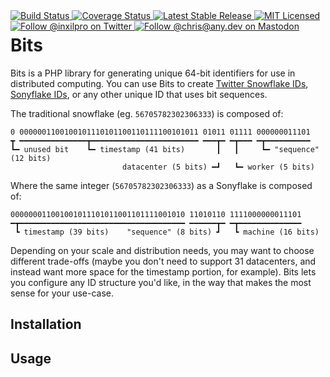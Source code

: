 <div style="float: right;">
	<a href="https://github.com/glhd/bits/actions" target="_blank">
		<img 
			src="https://github.com/glhd/bits/workflows/PHPUnit/badge.svg" 
			alt="Build Status" 
		/>
	</a>
	<a href="https://codeclimate.com/github/glhd/bits/test_coverage" target="_blank">
		<img 
			src="https://api.codeclimate.com/v1/badges/6d6485f01a3118f38a63/test_coverage" 
			alt="Coverage Status" 
		/>
	</a>
	<a href="https://packagist.org/packages/glhd/bits" target="_blank">
        <img 
            src="https://poser.pugx.org/glhd/bits/v/stable" 
            alt="Latest Stable Release" 
        />
	</a>
	<a href="./LICENSE" target="_blank">
        <img 
            src="https://poser.pugx.org/glhd/bits/license" 
            alt="MIT Licensed" 
        />
    </a>
    <a href="https://twitter.com/inxilpro" target="_blank">
        <img 
            src="https://img.shields.io/twitter/follow/inxilpro?style=social" 
            alt="Follow @inxilpro on Twitter" 
        />
    </a>
    <a href="https://any.dev/@chris" target="_blank">
        <img 
            src="https://img.shields.io/mastodon/follow/109584001693739813?domain=https%3A%2F%2Fany.dev&style=social" 
            alt="Follow @chris@any.dev on Mastodon" 
        />
    </a>
</div>

# Bits

Bits is a PHP library for generating unique 64-bit identifiers for use in distributed computing.
You can use Bits to create [Twitter Snowflake IDs](https://en.wikipedia.org/wiki/Snowflake_ID),
[Sonyflake IDs](https://github.com/sony/sonyflake), or any other unique ID that uses bit sequences.

The traditional snowflake (eg. `56705782302306333`) is composed of:

```
0 0000001100100101110101100110111100101011 01011 01111 000000011101
┳ ━━━━━━━━━━━━━━━┳━━━━━━━━━━━━━━━━━━━━━━━━ ━━━┳━ ━┳━━━ ━┳━━━━━━━━━━
┗━ unused bit    ┗━ timestamp (41 bits)       ┃   ┃     ┗━ "sequence" (12 bits)
                         datacenter (5 bits) ━┛   ┗━ worker (5 bits)
```

Where the same integer (`56705782302306333`) as a Sonyflake is composed of:

```
000000011001001011101011001101111001010 11010110 1111000000011101
━┳━━━━━━━━━━━━━━━━━━━━━━━━━━━━━━━━━━━━━ ━━━━━━┳━ ━┳━━━━━━━━━━━━━━
 ┗ timestamp (39 bits)    "sequence" (8 bits) ┛   ┗ machine (16 bits)
```

Depending on your scale and distribution needs, you may want to choose different
trade-offs (maybe you don't need to support 31 datacenters, and instead want more
space for the timestamp portion, for example). Bits lets you configure any ID 
structure you'd like, in the way that makes the most sense for your use-case.

## Installation

## Usage
